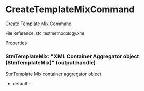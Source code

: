 # CreateTemplateMixCommand

Create Template Mix Command

<font size="2">File Reference: stc_testmethodology.xml</font>

<text>Properties</text>

### StmTemplateMix: "XML Container Aggregator object (StmTemplateMix)" (output:handle)

StmTemplate Mix container aggregator object

* default - 
